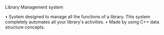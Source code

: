 Library Management system 	

•	System designed to manage all the functions of a library. This system completely automates all your library's activities.
•	Made by using C++ data structure concepts.
